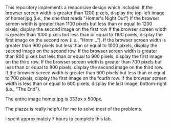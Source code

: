 This repository implements a responsive design which includes:
If the browser screen width is greater than 1200 pixels, display the top-left image of homer.jpg (i.e., the one that reads "Homer's Night Out")
If the browser screen width is greater than 1100 pixels but less than or equal to 1200 pixels, display the second image on the first row
If the browser screen width is greater than 1000 pixels but less than or equal to 1100 pixels, display the first image on the second row (i.e., "Hmm...").
If the browser screen width is greater than 900 pixels but less than or equal to 1000 pixels, display the second image on the second row.
If the browser screen width is greater than 800 pixels but less than or equal to 900 pixels, display the first image on the third row.
If the browser screen width is greater than 700 pixels but less than or equal to 800 pixels, display the second image on the third row.
If the browser screen width is greater than 600 pixels but less than or equal to 700 pixels, display the first image on the fourth row.
If the browser screen width is less than or equal to 600 pixels, display the last image, bottom-right (i.e., "The End").

The entire image homer.jpg is 333px x 500px.

The piazza is really helpful for me to solve most of the problems.

I spent approximately 7 hours to complete this lab.